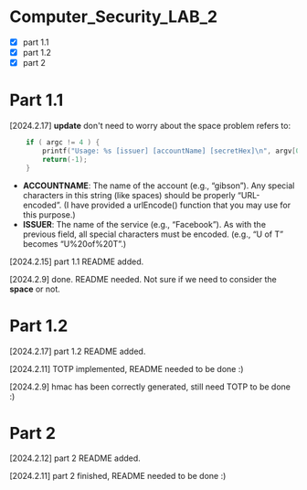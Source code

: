 # Computer_Security_LAB_2

- [x] part 1.1
- [x] part 1.2
- [x] part 2

# Part 1.1

[2024.2.17] **update** don't need to worry about the space problem refers to:
```c
    if ( argc != 4 ) {
		printf("Usage: %s [issuer] [accountName] [secretHex]\n", argv[0]);
		return(-1);
	}
```

* **ACCOUNTNAME**: The name of the account (e.g., “gibson”). Any special characters in this string (like spaces) should be properly “URL-encoded”. (I have provided a urlEncode() function that you may use for this purpose.)
* **ISSUER**: The name of the service (e.g., “Facebook”). As with the previous field, all special characters must be encoded. (e.g., “U of T” becomes “U%20of%20T”.)

[2024.2.15] part 1.1 README added.

[2024.2.9] done. README needed. Not sure if we need to consider the **space** or not.

# Part 1.2

[2024.2.17] part 1.2 README added.

[2024.2.11] TOTP implemented, README needed to be done :)

[2024.2.9] hmac has been correctly generated, still need TOTP to be done :)

# Part 2

[2024.2.12] part 2 README added.

[2024.2.11] part 2 finished, README needed to be done :)